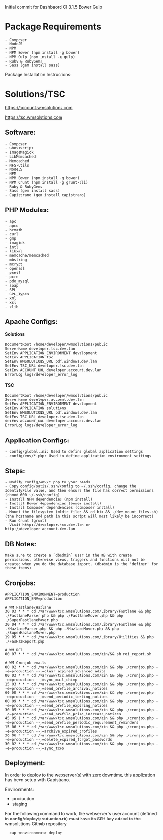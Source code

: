 Initial commit for Dashbaord
CI 3.1.5
Bower
Gulp

# Package Requirements

    - Composer
    - NodeJS
    - NPM
    - NPM Bower (npm install -g bower)
    - NPM Gulp (npm install -g gulp)
    - Ruby & RubyGems
    - Sass (gem install sass)

Package Installation Instructions:


# Solutions/TSC

https://account.wmsolutions.com

https://tsc.wmsolutions.com

## Software:
    - Composer
    - Ghostscript
    - ImageMagick
    - LibMemcached
    - Memcached
    - NFS-Utils
    - NodeJS
    - NPM
    - NPM Bower (npm install -g bower)
    - NPM Grunt (npm install -g grunt-cli)
    - Ruby & RubyGems
    - Sass (gem install sass)
    - Capistrano (gem install capistrano)

## PHP Modules:
    - apc
    - apcu
    - bcmath
    - curl
    - gmp
    - imagick
    - intl
    - libxml
    - memcache/memcached
    - mbstring
    - mcrypt
    - openssl
    - pcntl
    - pcre
    - pdo_mysql
    - soap
    - SPL
    - SPL_Types
    - xml
    - xsl
    - zlib

##  Apache Configs:
#### Solutions
    DocumentRoot /home/developer/wmsolutions/public
    ServerName developer.tsc.dev.lan
    SetEnv APPLICATION_ENVIRONMENT development
    SetEnv APPLICATION tsc
    SetEnv WMSOLUTIONS_URL pdf.windows.dev.lan
    SetEnv TSC_URL developer.tsc.dev.lan
    SetEnv ACCOUNT_URL developer.account.dev.lan
    ErrorLog logs/developer_error_log
#### TSC
    DocumentRoot /home/developer/wmsolutions/public
    ServerName developer.account.dev.lan
    SetEnv APPLICATION_ENVIRONMENT development
    SetEnv APPLICATION solutions
    SetEnv WMSOLUTIONS_URL pdf.windows.dev.lan
    SetEnv TSC_URL developer.tsc.dev.lan
    SetEnv ACCOUNT_URL developer.account.dev.lan
    ErrorLog logs/developer_error_log

## Application Configs:
    - config/global.ini: Used to define global application settings
    - config/env/*.php: Used to define application environment settings

## Steps:
    - Modify config/env/*.php to your needs
    - Copy config/satis/.ssh/config to ~/.ssh/config, change the IdentifyFile value, and then ensure the file has correct permissions (chmod 600 ~/.ssh/config)
    - Install NPM dependencies (npm install)
    - Install Bower dependencies (bower install)
    - Install Composer dependencies (composer install)
    - Mount the filesystem (mkdir files && cd bin && ./dev_mount_files.sh) (the hostname and path in this script will most likely be incorrect)
    - Run Grunt (grunt)
    - Visit http://developer.tsc.dev.lan or http://developer.account.dev.lan

## DB Notes:
    Make sure to create a `dbadmin` user in the DB with create permissions, otherwise views, triggers and functions will not be created when you do the database import. (dbadmin is the 'definer' for these items)

## Cronjobs:
    APPLICATION_ENVIRONMENT=production
    APPLICATION_ENV=production
    
    # WM Fastlane/Hazlane
    30 03 * * * cd /var/www/tsc.wmsolutions.com/library/Fastlane && php ./FastlaneParser.php && php ./FastlaneMover.php && php ./SuperFastlaneMover.php
    30 04 * * * cd /var/www/tsc.wmsolutions.com/library/Fastlane && php ./HazlaneParser.php && php ./HazlaneMover.php && php ./SuperHazlaneMover.php
    19 05 * * * cd /var/www/tsc.wmsolutions.com/library/Utilities && php ./FasHazReport.php
    
    # WM ROI
    00 07 * * * cd /var/www/tsc.wmsolutions.com/bin/&& sh roi_report.sh
    
    # WM Cronjob emails
    00 02 * * * cd /var/www/tsc.wmsolutions.com/bin && php ./cronjob.php --e=production --j=clear_expired_advanced_edits
    00 03 * * * cd /var/www/tsc.wmsolutions.com/bin && php ./cronjob.php --e=production --j=sync_mail_chimp
    15 03 * * * cd /var/www/tsc.wmsolutions.com/bin && php ./cronjob.php --e=production --j=send_profile_archival_notices
    00 05 * * * cd /var/www/tsc.wmsolutions.com/bin && php ./cronjob.php --e=production --j=send_periodic_testing_notices
    00 09 * * * cd /var/www/tsc.wmsolutions.com/bin && php ./cronjob.php --e=production --j=send_profile_expiring_notices
    30 05 * * * cd /var/www/tsc.wmsolutions.com/bin && php ./cronjob.php --e=production --j=send_profile_price_increase_notices
    45 05 1 * * cd /var/www/tsc.wmsolutions.com/bin && php ./cronjob.php --e=production --j=send_profile_periodic_requirement_reminders
    15 06 * * * cd /var/www/tsc.wmsolutions.com/bin && php ./cronjob.php --e=production --j=archive_expired_profiles
    30 06 * * * cd /var/www/tsc.wmsolutions.com/bin && php ./cronjob.php --e=production --j=delete_expired_forgot_passwords
    30 02 * * * cd /var/www/tsc.wmsolutions.com/bin && php ./cronjob.php --e=production --j=sync_tcoo
    
## Deployment:
In order to deploy to the webserver(s) with zero downtime, this application has been setup with Capistrano.

Environments:
- production
- staging

For the following command to work, the webserver's user account (defined in config/deploy/production.rb) must have its SSH key added to the wmsolutions Github repository

      cap <environment> deploy


